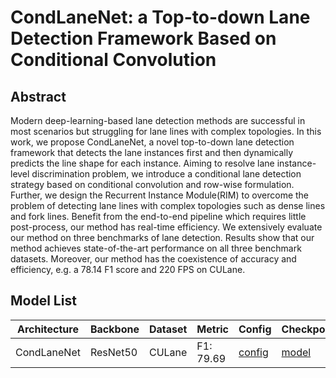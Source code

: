 # CondLaneNet: a Top-to-down Lane Detection Framework Based on Conditional Convolution

## Abstract 
Modern deep-learning-based lane detection methods are successful in most scenarios but struggling for lane lines with complex topologies. In this work, we propose CondLaneNet, a novel top-to-down lane detection framework that detects the lane instances first and then dynamically predicts the line shape for each instance. Aiming to resolve lane instance-level discrimination problem, we introduce a conditional lane detection strategy based on conditional convolution and row-wise formulation. Further, we design the Recurrent Instance Module(RIM) to overcome the problem of detecting lane lines with complex topologies such as dense lines and fork lines. Benefit from the end-to-end pipeline which requires little post-process, our method has real-time efficiency. We extensively evaluate our method on three benchmarks of lane detection. Results show that our method achieves state-of-the-art performance on all three benchmark datasets. Moreover, our method has the coexistence of accuracy and efficiency, e.g. a 78.14 F1 score and 220 FPS on CULane.

## Model List
| Architecture| Backbone |Dataset | Metric | Config| Checkpoints  |
|-------------|----------|--------|--------|-------|--------------|
| CondLaneNet      | ResNet50 | CULane |F1: 79.69| [config](https://github.com/zkyseu/PPlanedet/blob/v4/configs/condlane/resnet50_culane.py)  | [model](https://github.com/zkyseu/PPlanedet/releases/download/CondLaneNewt/model.pd)|
